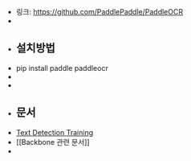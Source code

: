 - 링크: https://github.com/PaddlePaddle/PaddleOCR
-
- ## 설치방법
- pip install paddle paddleocr
-
-
- ## 문서
- [Text Detection Training](https://github.com/PaddlePaddle/PaddleOCR/blob/release/2.6/doc/doc_en/detection_en.md)
- [[Backbone 관련 문서]]
-
